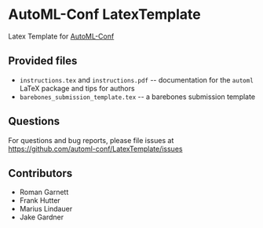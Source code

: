 # AutoML-Conf LatexTemplate

Latex Template for [AutoML-Conf](https://www.automl.cc)

## Provided files

* `instructions.tex` and `instructions.pdf` -- documentation for the `automl`
  LaTeX package and tips for authors
* `barebones_submission_template.tex` -- a barebones submission template

## Questions

For questions and bug reports, please file issues at https://github.com/automl-conf/LatexTemplate/issues

## Contributors

* Roman Garnett
* Frank Hutter
* Marius Lindauer
* Jake Gardner
